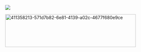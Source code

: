 ![](http://moe-counter.es3n1n.eu/@stackwalked?name=stackwalked&theme=moebooru&padding=7&offset=0&align=center&scale=1&pixelated=1&darkmode=auto)

<img width="419" height="106" alt="411358213-571d7b82-6e81-4139-a02c-4677f680e9ce" src="https://github.com/user-attachments/assets/4b734fa7-9800-4919-a1b3-799174409168" />
